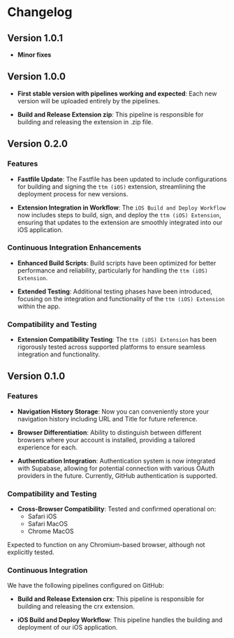 # Changelog

## Version 1.0.1

- **Minor fixes**

## Version 1.0.0

- **First stable version with pipelines working and expected**: Each new version will be uploaded entirely by the pipelines.

- **Build and Release Extension zip**: This pipeline is responsible for building and releasing the extension in .zip file.

## Version 0.2.0

### Features

- **Fastfile Update**: The Fastfile has been updated to include configurations for building and signing the `ttm (iOS)` extension, streamlining the deployment process for new versions.

- **Extension Integration in Workflow**: The `iOS Build and Deploy Workflow` now includes steps to build, sign, and deploy the `ttm (iOS) Extension`, ensuring that updates to the extension are smoothly integrated into our iOS application.

### Continuous Integration Enhancements

- **Enhanced Build Scripts**: Build scripts have been optimized for better performance and reliability, particularly for handling the `ttm (iOS) Extension`.

- **Extended Testing**: Additional testing phases have been introduced, focusing on the integration and functionality of the `ttm (iOS) Extension` within the app.

### Compatibility and Testing

- **Extension Compatibility Testing**: The `ttm (iOS) Extension` has been rigorously tested across supported platforms to ensure seamless integration and functionality.


## Version 0.1.0

### Features

- **Navigation History Storage**: Now you can conveniently store your navigation history including URL and Title for future reference.

- **Browser Differentiation**: Ability to distinguish between different browsers where your account is installed, providing a tailored experience for each.

- **Authentication Integration**: Authentication system is now integrated with Supabase, allowing for potential connection with various OAuth providers in the future. Currently, GitHub authentication is supported.

### Compatibility and Testing

- **Cross-Browser Compatibility**: Tested and confirmed operational on:
    - Safari iOS
    - Safari MacOS
    - Chrome MacOS

Expected to function on any Chromium-based browser, although not explicitly tested.

### Continuous Integration

We have the following pipelines configured on GitHub:

- **Build and Release Extension crx**: This pipeline is responsible for building and releasing the crx extension.

- **iOS Build and Deploy Workflow**: This pipeline handles the building and deployment of our iOS application.
